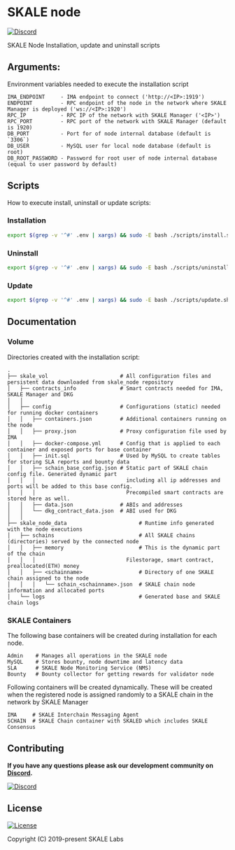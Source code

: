 # SKALE node

[![Discord](https://img.shields.io/discord/534485763354787851.svg)](https://discord.gg/vvUtWJB)

SKALE Node Installation, update and uninstall scripts

## Arguments:

Environment variables needed to execute the installation script

    IMA_ENDPOINT     - IMA endpoint to connect ('http://<IP>:1919')
    ENDPOINT         - RPC endpoint of the node in the network where SKALE Manager is deployed ('ws://<IP>:1920')
    RPC_IP           - RPC IP of the network with SKALE Manager ('<IP>')
    RPC_PORT         - RPC port of the network with SKALE Manager (default is 1920)
    DB_PORT          - Port for of node internal database (default is `3306`)
    DB_USER          - MySQL user for local node database (default is root)
    DB_ROOT_PASSWORD - Password for root user of node internal database (equal to user password by default)

## Scripts

How to execute install, uninstall or update scripts: 

### Installation

```bash
export $(grep -v '^#' .env | xargs) && sudo -E bash ./scripts/install.sh
```

### Uninstall

```bash
export $(grep -v '^#' .env | xargs) && sudo -E bash ./scripts/uninstall.sh
```

### Update

```bash
export $(grep -v '^#' .env | xargs) && sudo -E bash ./scripts/update.sh
```

## Documentation

### Volume

Directories created with the installation script: 

    .
    ├── skale_vol                       # All configuration files and persistent data downloaded from skale_node repository
    │   ├── contracts_info              # Smart contracts needed for IMA, SKALE Manager and DKG
    │   │ 
    │   ├── config                      # Configurations (static) needed for running docker containers
    │   │   ├── containers.json         # Additional containers running on the node
    │   │   ├── proxy.json              # Proxy configuration file used by IMA  
    │   │   ├── docker-compose.yml      # Config that is applied to each container and exposed ports for base container
    │   │   ├── init.sql                # Used by MySQL to create tables for storing SLA reports and bounty data
    │   │   ├── schain_base_config.json # Static part of SKALE chain config file. Generated dynamic part 
    │   │   │                             including all ip addresses and ports will be added to this base config. 
    │   │   │                             Precompiled smart contracts are stored here as well.
    │   │   ├── data.json               # ABIs and addresses
    │   │   └── dkg_contract_data.json  # ABI used for DKG 
    │   │ 
    ├── skale_node_data                       # Runtime info generated with the node executions
    │   ├── schains                           # All SKALE chains (directories) served by the connected node
    │   │   ├── memory                        # This is the dynamic part of the chain
    │   │   │                             Filestorage, smart contract, preallocated(ETH) money
    │   │   ├── <schainname>                  # Directory of one SKALE chain assigned to the node
    │   │   │   └── schain_<schainname>.json  # SKALE chain node information and allocated ports
    │   └── logs                              # Generated base and SKALE chain logs

### SKALE Containers

The following base containers will be created during installation for each node.

    Admin    # Manages all operations in the SKALE node
    MySQL    # Stores bounty, node downtime and latency data  
    SLA      # SKALE Node Monitoring Service (NMS)
    Bounty   # Bounty collector for getting rewards for validator node

Following containers will be created dynamically. These will be created when the registered node is 
assigned randomly to a SKALE chain in the network by SKALE Manager

    IMA     # SKALE Interchain Messaging Agent
    SCHAIN  # SKALE Chain container with SKALED which includes SKALE Consensus

## Contributing

**If you have any questions please ask our development community on [Discord](http://skale.chat).**

[![Discord](https://img.shields.io/discord/534485763354787851.svg)](https://discord.gg/vvUtWJB)

## License

[![License](https://img.shields.io/github/license/skalenetwork/skale-node.svg)](LICENSE)

Copyright (C) 2019-present SKALE Labs